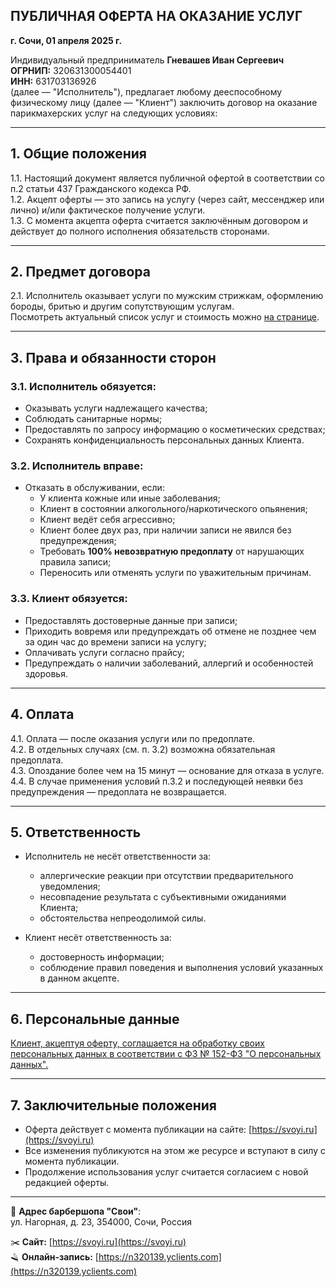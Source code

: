 ## ПУБЛИЧНАЯ ОФЕРТА НА ОКАЗАНИЕ УСЛУГ

**г. Сочи, 01 апреля 2025 г.**

Индивидуальный предприниматель **Гневашев Иван Сергеевич**  
**ОГРНИП:** 320631300054401  
**ИНН:** 631703136926  
(далее — "Исполнитель"), предлагает любому дееспособному физическому лицу (далее — "Клиент") заключить договор на оказание парикмахерских услуг на следующих условиях:

---

## 1. Общие положения

1.1. Настоящий документ является публичной офертой в соответствии со п.2 статьи 437 Гражданского кодекса РФ.  
1.2. Акцепт оферты — это запись на услугу (через сайт, мессенджер или лично) и/или фактическое получение услуги.  
1.3. С момента акцепта оферта считается заключённым договором и действует до полного исполнения обязательств сторонами.

---

## 2. Предмет договора

2.1. Исполнитель оказывает услуги по мужским стрижкам, оформлению бороды, бритью и другим сопутствующим услугам.  
Посмотреть актуальный список услуг и стоимость можно [на странице](https://n320139.yclients.com/company/308233/personal/select-services).


---

## 3. Права и обязанности сторон

### 3.1. Исполнитель обязуется:

- Оказывать услуги надлежащего качества;
- Соблюдать санитарные нормы;
- Предоставлять по запросу информацию о косметических средствах;
- Сохранять конфиденциальность персональных данных Клиента.

### 3.2. Исполнитель вправе:

- Отказать в обслуживании, если:
  - У клиента кожные или иные заболевания;
  - Клиент в состоянии алкогольного/наркотического опьянения;
  - Клиент ведёт себя агрессивно;
  - Клиент более двух раз, при наличии записи не явился без предупреждения;
  - Требовать **100% невозвратную предоплату** от нарушающих правила записи;
  - Переносить или отменять услуги по уважительным причинам.

### 3.3. Клиент обязуется:

- Предоставлять достоверные данные при записи;
- Приходить вовремя или предупреждать об отмене не позднее чем за один час до времени записи на услугу;
- Оплачивать услуги согласно прайсу;
- Предупреждать о наличии заболеваний, аллергий и особенностей здоровья.

---

## 4. Оплата

4.1. Оплата — после оказания услуги или по предоплате.  
4.2. В отдельных случаях (см. п. 3.2) возможна обязательная предоплата.  
4.3. Опоздание более чем на 15 минут — основание для отказа в услуге.  
4.4. В случае применения условий п.3.2 и последующей неявки без предупреждения — предоплата не возвращается.

---

## 5. Ответственность

- Исполнитель не несёт ответственности за:
  - аллергические реакции при отсутствии предварительного уведомления;
  - несовпадение результата с субъективными ожиданиями Клиента;
  - обстоятельства непреодолимой силы.

- Клиент несёт ответственность за:
  - достоверность информации;
  - соблюдение правил поведения и выполнения условий указанных в данном акцепте.

---

## 6. Персональные данные

[Клиент, акцептуя оферту, соглашается на обработку своих персональных данных в соответствии с ФЗ № 152-ФЗ "О персональных данных".](https://svoyi.ru/policy/) 

---

## 7. Заключительные положения

- Оферта действует с момента публикации на сайте: [https://svoyi.ru](https://svoyi.ru)  
- Все изменения публикуются на этом же ресурсе и вступают в силу с момента публикации.  
- Продолжение использования услуг считается согласием с новой редакцией оферты.

---

📍 **Адрес барбершопа "Свои"**:  
ул. Нагорная, д. 23, 354000, Сочи, Россия

✂️ **Сайт:** [https://svoyi.ru](https://svoyi.ru)  
🪒 **Онлайн-запись:** [https://n320139.yclients.com](https://n320139.yclients.com)
